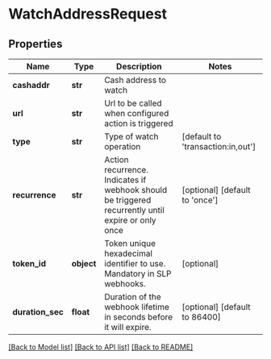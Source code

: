 # WatchAddressRequest

## Properties
Name | Type | Description | Notes
------------ | ------------- | ------------- | -------------
**cashaddr** | **str** | Cash address to watch  | 
**url** | **str** | Url to be called when configured action is triggered | 
**type** | **str** | Type of watch operation | [default to 'transaction:in,out']
**recurrence** | **str** | Action recurrence. Indicates if webhook should be triggered recurrently until expire or only once | [optional] [default to 'once']
**token_id** | **object** | Token unique hexadecimal identifier to use. Mandatory in SLP webhooks. | [optional] 
**duration_sec** | **float** | Duration of the webhook lifetime in seconds before it will expire. | [optional] [default to 86400]

[[Back to Model list]](../README.md#documentation-for-models) [[Back to API list]](../README.md#documentation-for-api-endpoints) [[Back to README]](../README.md)


